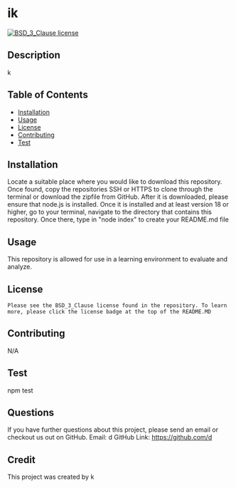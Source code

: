 # ik
[![BSD_3_Clause license](https://img.shields.io/badge/License-BSD_3_Clause-blue)](https://opensource.org/license/bsd-3-clause/)

## Description
k

## Table of Contents
* [Installation](#installation)
* [Usage](#usage)
* [License](#license)
* [Contributing](#contributing)
* [Test](#test)

## Installation
Locate a suitable place where you would like to download this repository. Once found, copy the repositories SSH or HTTPS to clone through the terminal or download the zipfile from GitHub. After it is downloaded, please ensure that node.js is installed. Once it is installed and at least version 18 or higher, go to your terminal, navigate to the directory that contains this repository. Once there, type in "node index" to create your README.md file


## Usage
This repository is allowed for use in a learning environment to evaluate and analyze.

## License
    Please see the BSD_3_Clause license found in the repository. To learn more, please click the license badge at the top of the README.MD

## Contributing
N/A

## Test
npm test

## Questions
If you have further questions about this project, please send an email or checkout us out on GitHub.
Email: d
GitHub Link: https://github.com/d

## Credit
This project was created by k
